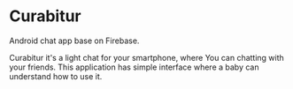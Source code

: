 # Curabitur
Android chat app base on Firebase.

Curabitur it's a light chat for your smartphone, where You can chatting with your friends. 
This application has simple interface where a baby can understand how to use it.  
